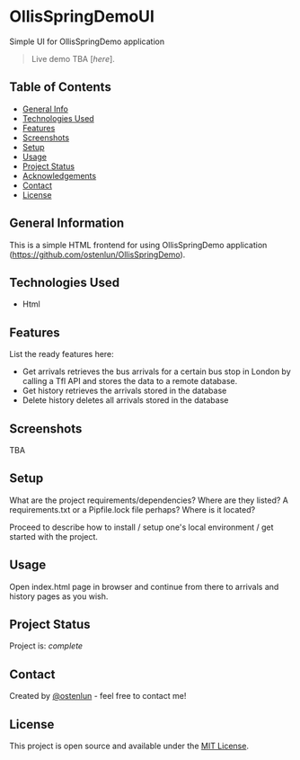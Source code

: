 # OllisSpringDemoUI
Simple UI for OllisSpringDemo application

> Live demo TBA [_here_].

## Table of Contents
* [General Info](#general-information)
* [Technologies Used](#technologies-used)
* [Features](#features)
* [Screenshots](#screenshots)
* [Setup](#setup)
* [Usage](#usage)
* [Project Status](#project-status)
* [Acknowledgements](#acknowledgements)
* [Contact](#contact)
* [License](#license)

## General Information
This is a simple HTML frontend for using OllisSpringDemo application (https://github.com/ostenlun/OllisSpringDemo).

## Technologies Used
- Html

## Features
List the ready features here:
- Get arrivals retrieves the bus arrivals for a certain bus stop in London by calling a Tfl API and stores the data to a remote database.
- Get history retrieves the arrivals stored in the database
- Delete history deletes all arrivals stored in the database

## Screenshots
TBA
<!-- ![Example screenshot](./img/screenshot.png) -->

## Setup
What are the project requirements/dependencies? Where are they listed? A requirements.txt or a Pipfile.lock file perhaps? Where is it located?

Proceed to describe how to install / setup one's local environment / get started with the project.


## Usage
Open index.html page in browser and continue from there to arrivals and history pages as you wish.

## Project Status
Project is: _complete_

## Contact
Created by [@ostenlun](https://www.codeheaven.one/) - feel free to contact me!

## License
This project is open source and available under the [MIT License]().

